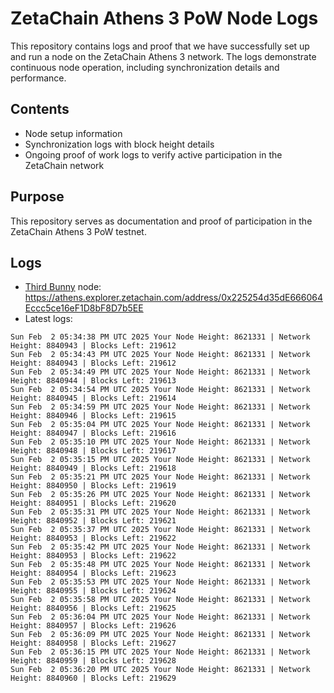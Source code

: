 # ZetaChain Athens 3 PoW Node Logs
This repository contains logs and proof that we have successfully set up and run a node on the ZetaChain Athens 3 network. The logs demonstrate continuous node operation, including synchronization details and performance.

## Contents
- Node setup information
- Synchronization logs with block height details
- Ongoing proof of work logs to verify active participation in the ZetaChain network

## Purpose
This repository serves as documentation and proof of participation in the ZetaChain Athens 3 PoW testnet.

## Logs

- [Third Bunny](https://thirdbunny.xyz/) node: https://athens.explorer.zetachain.com/address/0x225254d35dE666064Eccc5ce16eF1D8bF8D7b5EE
- Latest logs:
```
Sun Feb  2 05:34:38 PM UTC 2025 Your Node Height: 8621331 | Network Height: 8840943 | Blocks Left: 219612
Sun Feb  2 05:34:43 PM UTC 2025 Your Node Height: 8621331 | Network Height: 8840943 | Blocks Left: 219612
Sun Feb  2 05:34:49 PM UTC 2025 Your Node Height: 8621331 | Network Height: 8840944 | Blocks Left: 219613
Sun Feb  2 05:34:54 PM UTC 2025 Your Node Height: 8621331 | Network Height: 8840945 | Blocks Left: 219614
Sun Feb  2 05:34:59 PM UTC 2025 Your Node Height: 8621331 | Network Height: 8840946 | Blocks Left: 219615
Sun Feb  2 05:35:04 PM UTC 2025 Your Node Height: 8621331 | Network Height: 8840947 | Blocks Left: 219616
Sun Feb  2 05:35:10 PM UTC 2025 Your Node Height: 8621331 | Network Height: 8840948 | Blocks Left: 219617
Sun Feb  2 05:35:15 PM UTC 2025 Your Node Height: 8621331 | Network Height: 8840949 | Blocks Left: 219618
Sun Feb  2 05:35:21 PM UTC 2025 Your Node Height: 8621331 | Network Height: 8840950 | Blocks Left: 219619
Sun Feb  2 05:35:26 PM UTC 2025 Your Node Height: 8621331 | Network Height: 8840951 | Blocks Left: 219620
Sun Feb  2 05:35:31 PM UTC 2025 Your Node Height: 8621331 | Network Height: 8840952 | Blocks Left: 219621
Sun Feb  2 05:35:37 PM UTC 2025 Your Node Height: 8621331 | Network Height: 8840953 | Blocks Left: 219622
Sun Feb  2 05:35:42 PM UTC 2025 Your Node Height: 8621331 | Network Height: 8840953 | Blocks Left: 219622
Sun Feb  2 05:35:48 PM UTC 2025 Your Node Height: 8621331 | Network Height: 8840954 | Blocks Left: 219623
Sun Feb  2 05:35:53 PM UTC 2025 Your Node Height: 8621331 | Network Height: 8840955 | Blocks Left: 219624
Sun Feb  2 05:35:58 PM UTC 2025 Your Node Height: 8621331 | Network Height: 8840956 | Blocks Left: 219625
Sun Feb  2 05:36:04 PM UTC 2025 Your Node Height: 8621331 | Network Height: 8840957 | Blocks Left: 219626
Sun Feb  2 05:36:09 PM UTC 2025 Your Node Height: 8621331 | Network Height: 8840958 | Blocks Left: 219627
Sun Feb  2 05:36:15 PM UTC 2025 Your Node Height: 8621331 | Network Height: 8840959 | Blocks Left: 219628
Sun Feb  2 05:36:20 PM UTC 2025 Your Node Height: 8621331 | Network Height: 8840960 | Blocks Left: 219629
```
